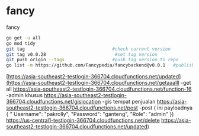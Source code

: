 # fancy
fancy


```sh
go get -u all
go mod tidy
git tag                                 #check current version
git tag v0.0.28                          #set tag version
git push origin --tags                  #push tag version to repo
go list -m https://github.com/Fancypedia/fancybackend@v0.0.1   #publish to pkg dev, replace ORG/URL with your repo URL
```
[https://asia-southeast2-testlogin-366704.cloudfunctions.net/updated](https://asia-southeast2-testlogin-366704.cloudfunctions.net/getaaalll -get all
https://asia-southeast2-testlogin-366704.cloudfunctions.net/function-16 -admin khusus
https://asia-southeast2-testlogin-366704.cloudfunctions.net/gislocation -gis tempat penjualan
https://asia-southeast2-testlogin-366704.cloudfunctions.net/post -post ( ini payloadnya {
   " Username": "pakrolly",
		"Password": "ganteng",
		"Role":     "admin"
})
https://us-central1-testlogin-366704.cloudfunctions.net/delete
https://asia-southeast2-testlogin-366704.cloudfunctions.net/updated)
